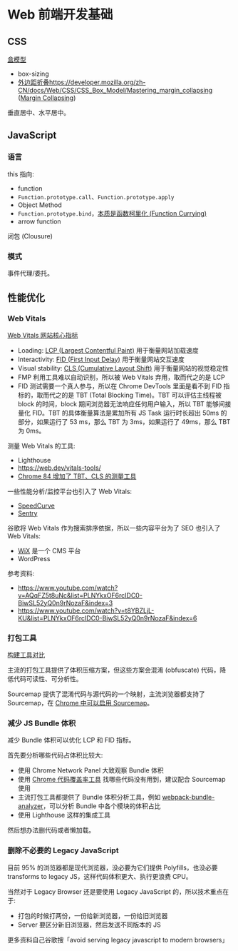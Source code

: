 # Web 前端开发基础
## CSS
[盒模型](https://developer.mozilla.org/zh-CN/docs/Web/CSS/CSS_Box_Model/Introduction_to_the_CSS_box_model)
- box-sizing
- [外边距折叠]()https://developer.mozilla.org/zh-CN/docs/Web/CSS/CSS_Box_Model/Mastering_margin_collapsing ([Margin Collapsing](https://developer.mozilla.org/en-US/docs/Web/CSS/CSS_Box_Model/Mastering_margin_collapsing))

垂直居中、水平居中。

## JavaScript

### 语言
this 指向:
- function
- `Function.prototype.call`、`Function.prototype.apply`
- Object Method
- `Function.prototype.bind`，[本质是函数柯里化 (Function Currying)](https://medium.com/@allansendagi/javascript-fundamentals-bind-and-currying-c851902c40ae)
- arrow function

闭包 (Clousure)

### 模式
事件代理/委托。

## 性能优化
### Web Vitals
[Web Vitals 网站核心指标](https://web.dev/vitals/)
- Loading: [LCP (Largest Contentful Paint)](https://web.dev/lcp/) 用于衡量网站加载速度
- Interactivity: [FID (First Input Delay)](https://web.dev/fid/) 用于衡量网站交互速度
- Visual stability: [CLS (Cumulative Layout Shift)](https://web.dev/cls/) 用于衡量网站的视觉稳定性
- FMP 利用工具难以自动识别，所以被 Web Vitals 弃用，取而代之的是 LCP
- FID 测试需要一个真人参与，所以在 Chrome DevTools 里面是看不到 FID 指标的，取而代之的是 TBT (Total Blocking Time)。TBT 可以评估主线程被 block 的时间，block 期间浏览器无法响应任何用户输入，所以 TBT 能够间接量化 FID。TBT 的具体衡量算法是累加所有 JS Task 运行时长超出 50ms 的部分，如果运行了 53 ms，那么 TBT 为 3ms，如果运行了 49ms，那么 TBT 为 0ms。

测量 Web Vitals 的工具:
- Lighthouse
- https://web.dev/vitals-tools/
- [Chrome 84 增加了 TBT、CLS 的测量工具](https://developer.chrome.com/blog/new-in-devtools-84/)

一些性能分析/监控平台也引入了 Web Vitals:
- [SpeedCurve](https://www.speedcurve.com/blog/web-vitals-user-experience/)
- [Sentry](https://sentry.io/for/web-vitals/)

谷歌将 Web Vitals 作为搜索排序依据，所以一些内容平台为了 SEO 也引入了 Web Vitals:
- [WiX](https://support.wix.com/en/article/site-performance-about-core-web-vitals) 是一个 CMS 平台
- WordPress

参考资料:
- https://www.youtube.com/watch?v=AQqFZ5t8uNc&list=PLNYkxOF6rcIDC0-BiwSL52yQ0n9rNozaF&index=3
- https://www.youtube.com/watch?v=t8YBZLjL-KU&list=PLNYkxOF6rcIDC0-BiwSL52yQ0n9rNozaF&index=6

### 打包工具
[构建工具对比](https://bundlers.tooling.report/)

主流的打包工具提供了体积压缩方案，但这些方案会混淆 (obfuscate) 代码，降低代码可读性、可分析性。

Sourcemap 提供了混淆代码与源代码的一个映射，主流浏览器都支持了 Sourcemap，在 [Chrome 中可以启用 Sourcemap](https://developer.chrome.com/docs/devtools/javascript/source-maps/)。

### 减少 JS Bundle 体积
减少 Bundle 体积可以优化 LCP 和 FID 指标。

首先要分析哪些代码占体积比较大:
- 使用 Chrome Network Panel 大致观察 Bundle 体积
- 使用 [Chrome 代码覆盖率工具](https://developer.chrome.com/docs/devtools/coverage/) 找哪些代码没有用到，建议配合 Sourcemap 使用
- 主流打包工具都提供了 Bundle 体积分析工具，例如 [webpack-bundle-analyzer](https://www.npmjs.com/package/webpack-bundle-analyzer)，可以分析 Bundle 中各个模块的体积占比
- 使用 Lighthouse 这样的集成工具

然后想办法删代码或者懒加载。

### 删除不必要的 Legacy JavaScript
目前 95% 的浏览器都是现代浏览器，没必要为它们提供 Polyfills，也没必要 transforms to legacy JS，这样代码体积更大、执行更浪费 CPU。

当然对于 Legacy Browser 还是要使用 Legacy JavaScript 的，所以技术重点在于:
- 打包的时候打两份，一份给新浏览器，一份给旧浏览器
- Server 要区分新旧浏览器，然后发送不同版本的 JS

更多资料自己谷歌搜「avoid serving legacy javascript to modern browsers」
